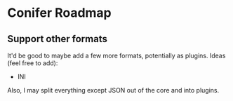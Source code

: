 
Conifer Roadmap
===============


Support other formats
---------------------

It'd be good to maybe add a few more formats, potentially as
plugins. Ideas (feel free to add):

 * INI

Also, I may split everything except JSON out of the core and
into plugins.
